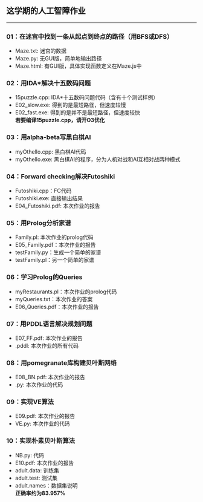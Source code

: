 ## 这学期的人工智障作业  
---  
### 01：在迷宫中找到一条从起点到终点的路径（用BFS或DFS）  
- Maze.txt: 迷宫的数据  
- Maze.py: 无GUI版，简单地输出路径  
- Maze.html: 有GUI版，具体实现函数定义在Maze.js中  

### 02：用IDA*解决十五数码问题  
- 15puzzle.cpp: IDA*十五数码问题代码（含有十个测试样例）    
- E02_slow.exe: 得到的是最短路径，但速度较慢  
- E02_fast.exe: 得到的是并不是最短路径，但速度较快  
**若要编译15puzzle.cpp，请开O3优化**  
  
### 03：用alpha-beta写黑白棋AI  
- myOthello.cpp: 黑白棋AI代码  
- myOthello.exe: 黑白棋AI的程序，分为人机对战和AI互相对战两种模式  
  
### 04：Forward checking解决Futoshiki  
- Futoshiki.cpp：FC代码  
- Futoshiki.exe: 直接输出结果  
- E04_Futoshiki.pdf: 本次作业的报告  
  
### 05：用Prolog分析家谱  
- Family.pl: 本次作业的prolog代码  
- E05_Family.pdf：本次作业的报告  
- testFamily.py：生成一个简单的家谱  
- testFamily.pl：另一个简单的家谱  

### 06：学习Prolog的Queries  
- myRestaurants.pl：本次作业的prolog代码  
- myQueries.txt：本次作业的答案  
- E06_Queries.pdf：本次作业的报告  

### 07：用PDDL语言解决规划问题  
- E07_FF.pdf: 本次作业的报告  
- .pddl: 本次作业的所有代码  
  
### 08：用pomegranate库构建贝叶斯网络  
- E08_BN.pdf: 本次作业的报告  
- .py: 本次作业的代码  

### 09：实现VE算法  
- E09.pdf: 本次作业的报告  
- VE.py: 本次作业的代码  

### 10：实现朴素贝叶斯算法  
- NB.py: 代码  
- E10.pdf: 本次作业的报告  
- adult.data: 训练集  
- adult.test: 测试集  
- adult.names：数据集说明  
**正确率约为83.957%**  